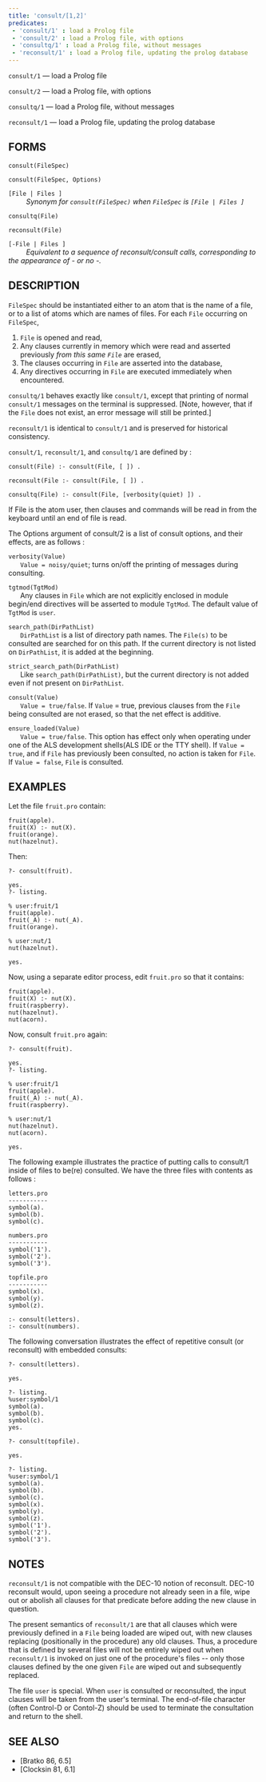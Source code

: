 ```yaml
---
title: 'consult/[1,2]'
predicates:
 - 'consult/1' : load a Prolog file
 - 'consult/2' : load a Prolog file, with options
 - 'consultq/1' : load a Prolog file, without messages
 - 'reconsult/1' : load a Prolog file, updating the prolog database
---
```

`consult/1` — load a Prolog file

`consult/2` — load a Prolog file, with options

`consultq/1` — load a Prolog file, without messages

`reconsult/1` — load a Prolog file, updating the prolog database


## FORMS
```
consult(FileSpec)

consult(FileSpec, Options)
```
`[File | Files ]`  
&nbsp;&nbsp;&nbsp;&nbsp;&nbsp;&nbsp;&nbsp;&nbsp; _Synonym for `consult(FileSpec)` when `FileSpec` is `[File | Files ]`_
```
consultq(File)

reconsult(File)
```
`[-File | Files ]`  
&nbsp;&nbsp;&nbsp;&nbsp;&nbsp;&nbsp;&nbsp;&nbsp; _Equivalent to a sequence of reconsult/consult calls, corresponding to the appearance of - or no -._

## DESCRIPTION

`FileSpec` should be instantiated either to an atom that is the name of a file, or to a list of atoms which are names of files. For each `File` occurring on `FileSpec`, 

1. `File` is opened and read, 
2. Any clauses currently in memory which were read and asserted previously _from this same `File`_ are erased, 
3. The clauses occurring in `File` are asserted into the database, 
4. Any directives occurring in `File` are executed immediately when encountered.

`consultq/1` behaves exactly like `consult/1`, except that printing of normal `consult/1` messages on the terminal is suppressed. [Note, however, that if the `File` does not exist, an error message will still be printed.]

`reconsult/1` is identical to `consult/1` and is preserved for historical consistency.

`consult/1`, `reconsult/1`, and `consultq/1` are defined by :

```
consult(File) :- consult(File, [ ]) .

reconsult(File :- consult(File, [ ]) .

consultq(File) :- consult(File, [verbosity(quiet) ]) .
```
If File is the atom user, then clauses and commands will be read in from the keyboard until an end of file is read.

The Options argument of consult/2 is a list of consult options, and their effects, are as follows :

`verbosity(Value)`
<br>&nbsp;&nbsp;&nbsp;&nbsp;&nbsp;&nbsp;`Value = noisy/quiet`; turns on/off the printing of messages during consulting.

`tgtmod(TgtMod)`
<br>&nbsp;&nbsp;&nbsp;&nbsp;&nbsp;&nbsp;Any clauses in `File` which are not explicitly enclosed in module begin/end directives will be asserted to module `TgtMod`. The default value of `TgtMod` is `user`.

`search_path(DirPathList)`
<br>&nbsp;&nbsp;&nbsp;&nbsp;&nbsp;&nbsp;`DirPathList` is a list of directory path names. The `File(s)` to be consulted are searched for on this path. If the current directory is not listed on `DirPathList`, it is added at the beginning.

`strict_search_path(DirPathList)`
<br>&nbsp;&nbsp;&nbsp;&nbsp;&nbsp;&nbsp;Like `search_path(DirPathList)`, but the current directory is not added even if not present on `DirPathList`.

`consult(Value)`
<br>&nbsp;&nbsp;&nbsp;&nbsp;&nbsp;&nbsp;`Value = true/false`. If `Value` = true, previous clauses from the `File` being consulted are not erased, so that the net effect is additive.

`ensure_loaded(Value)`
<br>&nbsp;&nbsp;&nbsp;&nbsp;&nbsp;&nbsp;`Value = true/false`. This option has effect only when operating under one of the ALS development shells(ALS IDE or the TTY shell). If `Value = true`, and if `File` has previously been consulted, no action is taken for `File`. If `Value = false`, `File` is consulted.


## EXAMPLES
Let the file `fruit.pro` contain:
```
fruit(apple).
fruit(X) :- nut(X).
fruit(orange).
nut(hazelnut).
```
Then:
```
?- consult(fruit).

yes.
?- listing.

% user:fruit/1
fruit(apple).
fruit(_A) :- nut(_A).
fruit(orange).

% user:nut/1
nut(hazelnut).

yes.
```
Now, using a separate editor process, edit `fruit.pro` so that it contains:
```
fruit(apple).
fruit(X) :- nut(X).
fruit(raspberry).
nut(hazelnut).
nut(acorn).
```
Now, consult `fruit.pro` again:
```
?- consult(fruit).

yes.
?- listing.

% user:fruit/1
fruit(apple).
fruit(_A) :- nut(_A).
fruit(raspberry).

% user:nut/1
nut(hazelnut).
nut(acorn).

yes.
```
The following example illustrates the practice of putting calls to consult/1 inside of files to be(re) consulted. We have the three files with contents as follows :
```
letters.pro
-----------
symbol(a).
symbol(b).
symbol(c).

numbers.pro
-----------
symbol('1').
symbol('2').
symbol('3').

topfile.pro
-----------
symbol(x).
symbol(y).
symbol(z).

:- consult(letters).
:- consult(numbers).
```
The following conversation illustrates the effect of repetitive consult (or reconsult) with embedded consults:

```
?- consult(letters).

yes.

?- listing.
%user:symbol/1
symbol(a).
symbol(b).
symbol(c).
yes.

?- consult(topfile).

yes.

?- listing.
%user:symbol/1
symbol(a).
symbol(b).
symbol(c).
symbol(x).
symbol(y).
symbol(z).
symbol('1').
symbol('2').
symbol('3').
```

## NOTES

`reconsult/1` is not compatible with the DEC-10 notion of reconsult. DEC-10 reconsult would, upon seeing a procedure not already seen in a file, wipe out or abolish all clauses for that predicate before adding the new clause in question.

The present semantics of `reconsult/1` are that all clauses which were previously defined in a `File` being loaded are wiped out, with new clauses replacing (positionally in the procedure) any old clauses. Thus, a procedure that is defined by several files will not be entirely wiped out when `reconsult/1` is invoked on just one of the procedure's files -- only those clauses defined by the one given `File` are wiped out and subsequently replaced.

The file `user` is special. When `user` is consulted or reconsulted, the input clauses will be taken from the user's terminal. The end-of-file character (often Control-D or Contol-Z) should be used to terminate the consultation and return to the shell.


## SEE ALSO

- [Bratko 86, 6.5]
- [Clocksin 81, 6.1]

